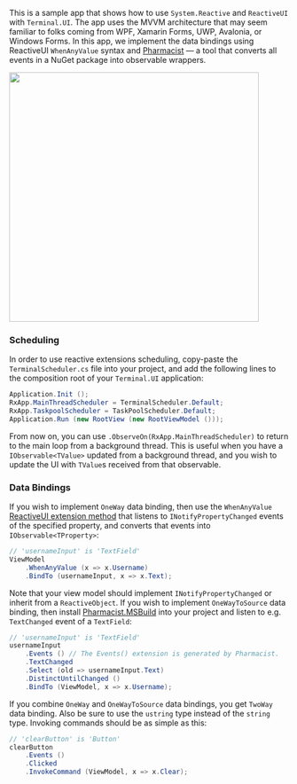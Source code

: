 This is a sample app that shows how to use `System.Reactive` and `ReactiveUI` with `Terminal.UI`. The app uses the MVVM architecture that may seem familiar to folks coming from WPF, Xamarin Forms, UWP, Avalonia, or Windows Forms. In this app, we implement the data bindings using ReactiveUI `WhenAnyValue` syntax and [Pharmacist](https://github.com/reactiveui/pharmacist) — a tool that converts all events in a NuGet package into observable wrappers.

<img src="https://user-images.githubusercontent.com/6759207/94748621-646a7280-038a-11eb-8ea0-34629dc799b3.gif" width="450">

### Scheduling

In order to use reactive extensions scheduling, copy-paste the `TerminalScheduler.cs` file into your project, and add the following lines to the composition root of your `Terminal.UI` application:

```cs
Application.Init ();
RxApp.MainThreadScheduler = TerminalScheduler.Default;
RxApp.TaskpoolScheduler = TaskPoolScheduler.Default;
Application.Run (new RootView (new RootViewModel ()));
```

From now on, you can use `.ObserveOn(RxApp.MainThreadScheduler)` to return to the main loop from a background thread. This is useful when you have a `IObservable<TValue>` updated from a background thread, and you wish to update the UI with `TValue`s received from that observable.

### Data Bindings

If you wish to implement `OneWay` data binding, then use the `WhenAnyValue` [ReactiveUI extension method](https://www.reactiveui.net/docs/handbook/when-any/) that listens to `INotifyPropertyChanged` events of the specified property, and converts that events into `IObservable<TProperty>`:

```cs
// 'usernameInput' is 'TextField' 
ViewModel
	.WhenAnyValue (x => x.Username)
	.BindTo (usernameInput, x => x.Text);
```

Note that your view model should implement `INotifyPropertyChanged` or inherit from a `ReactiveObject`. If you wish to implement `OneWayToSource` data binding, then install [Pharmacist.MSBuild](https://github.com/reactiveui/pharmacist) into your project and listen to e.g. `TextChanged` event of a `TextField`:

```cs
// 'usernameInput' is 'TextField'
usernameInput
	.Events () // The Events() extension is generated by Pharmacist.
	.TextChanged
	.Select (old => usernameInput.Text)
	.DistinctUntilChanged ()
	.BindTo (ViewModel, x => x.Username);
```

If you combine `OneWay` and `OneWayToSource` data bindings, you get `TwoWay` data binding. Also be sure to use the `ustring` type instead of the `string` type. Invoking commands should be as simple as this:
```cs
// 'clearButton' is 'Button'
clearButton
	.Events ()
	.Clicked
	.InvokeCommand (ViewModel, x => x.Clear);
```
